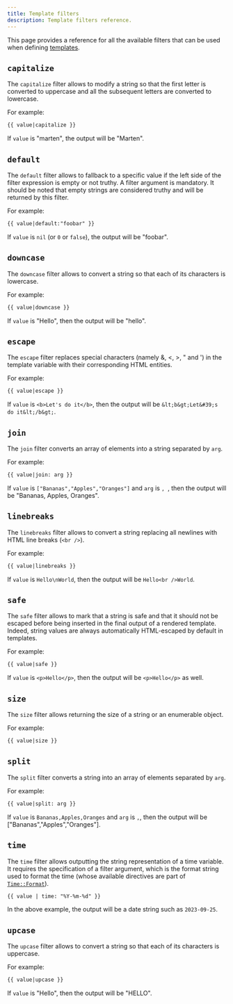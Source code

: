 ```yaml
---
title: Template filters
description: Template filters reference.
---
```


This page provides a reference for all the available filters that can be used when defining [templates](../introduction).

## `capitalize`

The `capitalize` filter allows to modify a string so that the first letter is converted to uppercase and all the subsequent letters are converted to lowercase.

For example:

```html
{{ value|capitalize }}
```

If `value` is "marten", the output will be "Marten".

## `default`

The `default` filter allows to fallback to a specific value if the left side of the filter expression is empty or not truthy. A filter argument is mandatory. It should be noted that empty strings are considered truthy and will be returned by this filter.

For example:

```html
{{ value|default:"foobar" }}
```

If `value` is `nil` (or `0` or `false`), the output will be "foobar".

## `downcase`

The `downcase` filter allows to convert a string so that each of its characters is lowercase.

For example:

```html
{{ value|downcase }}
```

If `value` is "Hello", then the output will be "hello".

## `escape`

The `escape` filter replaces special characters (namely &, <, >, " and ')  in the template variable with their corresponding HTML entities.

For example:

```html
{{ value|escape }}
```

If `value` is `<b>Let's do it</b>`, then the output will be `&lt;b&gt;Let&#39;s do it&lt;/b&gt;`.

## `join`

The `join` filter converts an array of elements into a string separated by `arg`.

For example:

```html
{{ value|join: arg }}
```

If `value` is `["Bananas","Apples","Oranges"]` and `arg` is `, `, then the output will be "Bananas, Apples, Oranges".

## `linebreaks`

The `linebreaks` filter allows to convert a string replacing all newlines with HTML line breaks (`<br />`).

For example:

```html
{{ value|linebreaks }}
```

If `value` is `Hello\nWorld`, then the output will be `Hello<br />World`.

## `safe`

The `safe` filter allows to mark that a string is safe and that it should not be escaped before being inserted in the final output of a rendered template. Indeed, string values are always automatically HTML-escaped by default in templates.

For example:

```html
{{ value|safe }}
```

If `value` is `<p>Hello</p>`, then the output will be `<p>Hello</p>` as well.

## `size`

The `size` filter allows returning the size of a string or an enumerable object.

For example:

```html
{{ value|size }}
```

## `split`

The `split` filter converts a string into an array of elements separated by `arg`.

For example:

```html
{{ value|split: arg }}
```

If `value` is `Bananas,Apples,Oranges` and `arg` is `,`, then the output will be ["Bananas","Apples","Oranges"].

## `time`

The `time` filter allows outputting the string representation of a time variable. It requires the specification of a filter argument, which is the format string used to format the time (whose available directives are part of [`Time::Format`](https://crystal-lang.org/api/Time/Format.html)).

```html
{{ value | time: "%Y-%m-%d" }}
```

In the above example, the output will be a date string such as `2023-09-25`.

## `upcase`

The `upcase` filter allows to convert a string so that each of its characters is uppercase.

For example:

```html
{{ value|upcase }}
```

If `value` is "Hello", then the output will be "HELLO".

